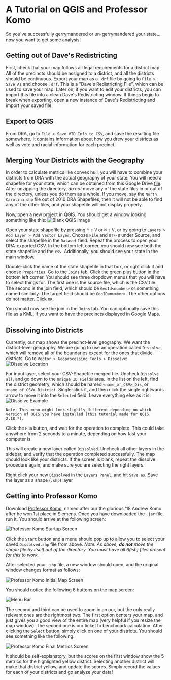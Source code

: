 # A Tutorial on QGIS and Professor Komo

So you've successfully gerrymandered or un-gerrymandered your state... now you want to get some analysis!

## Getting out of Dave's Redistricting

First, check that your map follows all legal requirements for a district map.
All of the precincts should be assigned to a district, and all the districts should be continuous.
Export your map as a `.drf` file by going to `File > Save As` and choose `.drf`.
This is a "Dave's Redistricting File", which can be used to save your map.
 Later on, if you want to edit your districts, you can import this file into a clean Dave's Redistricting window. If things begin to break when exporting, open a new instance of Dave's Redistricting and import your saved file.

## Export to QGIS

From DRA, go to `File > Save VTD Info to CSV`, and save the resulting file somewhere. It contains information about how you drew your districts as well as vote and racial information for each precinct.

## Merging Your Districts with the Geography

In order to calculate metrics like convex hull, you will have to combine your districts from DRA with the actual geography of your state.
You will need a shapefile for your state, which can be obtained from this Google Drive [file](https://drive.google.com/folderview?id=0Bz_uFI8VY7xLZV9tTEFvc0hMdTg&usp=sharing).
After unzipping the directory, *do not* move any of the state files in or out of the directory, unless you do them as a whole.
If you move, say the `North Carolina.shp` file out of 2010 DRA Shapefiles, then it will not be able to find any of the other files, and your shapefile will not display properly.

Now, open a new project in QGIS. You should get a window looking something like this:
![Blank QGIS Image](https://i.imgur.com/2dHeMKX.png)

Open your state shapefile by pressing <kbd>⌃</kbd> <kbd>⇧</kbd> <kbd>V</kbd> or <kbd>⌘</kbd> <kbd>⇧</kbd> <kbd>V</kbd>, or by going to `Layers > Add Layer > Add Vector Layer`.
Choose `File` and `UTF-8` under Source, and select the shapefile in the `Dataset` field.
Repeat the process to open your DRA-exported CSV.
In the bottom left corner, you should now see both the state shapefile and the `csv`.
Additionally, you should see your state in the main window.

Double-click the name of the state shapefile in that box, or right click it and choose `Properties`.
Go to the `Joins` tab.
Click the green plus button in the bottom left corner.
You should see three dropdown menus that you will have to select things for.
The first one is the source file, which is the CSV file.
The second is the join field, which should be `GeoId<number>` or something named similarly.
The target field should be `GeoID<number>`. The other options do not matter. Click `OK`.

You should now see the join in the `Joins` tab. You can optionally save this file as a KML, if you want to have the precincts displayed in Google Maps.

## Dissolving into Districts

Currently, our map shows the precinct-level geography.
We want the district-level geography.
We are going to use an operation called `Dissolve`, which will remove all of the boundaries except for the ones that divide districts.
Go to `Vector > Geoprocessing Tools > Dissolve`:
![Dissolve Location](https://i.imgur.com/WMTobDd.png)

For input layer, select your CSV-Shapefile merged file.
Uncheck `Dissolve all`, and go down to the `Unique ID Fields` area.
In the list on the left, find the district geometry, which should be named `<name_of_CSV>_Dis`, or `<name_of_CSV>_District`.
Single-click it, and then click the single rightwards arrow to move it into the `Selected` field.
Leave everything else as it is:
![Dissolve Example](https://i.imgur.com/pjTX0KZ.png)

`Note: This menu might look slightly different depending on which version of QGIS you have installed (this tutorial made for QGIS 2.18.*). `

Click the `Run` button, and wait for the operation to complete.
This could take anywhere from 2 seconds to a minute, depending on how fast your computer is.

This will create a new layer called `Dissolved`.
Uncheck all other layers in the sidebar, and verify that the operation completed successfully.
The map should look like your districts.
If the screen is blank, repeat the dissolve procedure again, and make sure you are selecting the right layers.

Right click your new `Dissolved` in the `Layers Panel`, and hit `Save as`. Save the layer as a shape (`.shp`) layer

## Getting into Professor Komo

Download [Professor Komo](https://drive.google.com/open?id=1vvlv61xvNgekhqzbha7X3jEpWXqSoXxn), named after our the glorious '18 Andrew Komo after he won 1st place in Siemens. Once you have downloaded the `.jar` file, run it. You should arrive at the following screen:

![Professor Komo Startup Screen](https://imgur.com/a/sajYce2)

Click the `Start` button and a menu should pop up to allow you to select your saved `Dissolved.shp` file from above. *Note: As above, **do not** move the shape file by itself out of the directory. You must have all 6(ish) files present for this to work.* 

After selected your `.shp` file, a new window should open, and the original window changes format as follows:

![Professor Komo Initial Map Screen](https://imgur.com/a/vMttmaM)

You should notice the following 6 buttons on the map screen:

![Menu Bar](https://imgur.com/a/3goWTLX)

The second and third can be used to zoom in an our, but the only really relevant ones are the rightmost two. The first option centers your map, and just gives you a good view of the entire map (very helpful if you resize the map window). The second one is our ticket to benchmark calculation. After clicking the `Select` button, simply click on one of your districts. You should see something like the following:

![Professor Komo Final Metrics Screen](https://imgur.com/a/28v4X8E)

It should be self-explanatory, but the scores on the first window show the 5 metrics for the highlighted yellow district. Selecting another district will make that district yellow, and update the scores. Simply record the values for each of your districts and go analyze your data!
